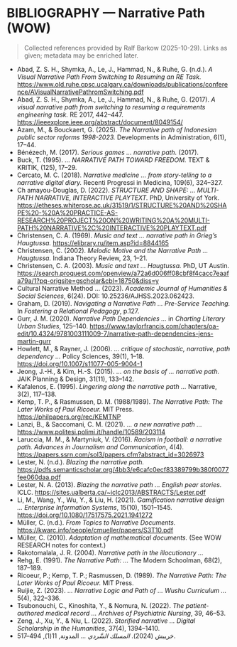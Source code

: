 # BIBLIOGRAPHY — Narrative Path (WOW)

> Collected references provided by Ralf Barkow (2025-10-29). Links as given; metadata may be enriched later.

- Abad, Z. S. H., Shymka, A., Le, J., Hammad, N., & Ruhe, G. (n.d.). *A Visual Narrative Path From Switching to Resuming an RE Task.* https://www.old.ruhe.cpsc.ucalgary.ca/downloads/publications/conference/AVisualNarrativePathromSwitching.pdf
- Abad, Z. S. H., Shymka, A., Le, J., Hammad, N., & Ruhe, G. (2017). *A visual narrative path from switching to resuming a requirements engineering task.* RE 2017, 442–447. https://ieeexplore.ieee.org/abstract/document/8049154/
- Azam, M., & Bouckaert, G. (2025). *The Narrative path of Indonesian public sector reforms 1998-2023.* Developments in Administration, 6(1), 17–44.
- Bénézech, M. (2017). *Serious games … narrative path.* (2017).
- Buck, T. (1995). *… NARRATIVE PATH TOWARD FREEDOM.* TEXT & KRITIK, (125), 17–29.
- Cercato, M. C. (2018). *Narrative medicine … from story-telling to a narrative digital diary.* Recenti Progressi in Medicina, 109(6), 324–327.
- Ch amayou-Douglas, D. (2022). *STRUCTURE AND SHAPE: … MULTI-PATH NARRATIVE, INTERACTIVE PLAYTEXT.* PhD, University of York. https://etheses.whiterose.ac.uk/31519/1/STRUCTURE%20AND%20SHAPE%20-%20A%20PRACTICE-AS-RESEARCH%20PROJECT%20ON%20WRITING%20A%20MULTI-PATH%20NARRATIVE%2C%20INTERACTIVE%20PLAYTEXT.pdf
- Christensen, C. A. (1969). *Music and text … narrative path in Grieg’s Haugtussa.* https://elibrary.ru/item.asp?id=8844165
- Christensen, C. (2002). *Melodic Motive and the Narrative Path … Haugtussa.* Indiana Theory Review, 23, 1–21.
- Christensen, C. A. (2003). *Music and text … Haugtussa.* PhD, UT Austin. https://search.proquest.com/openview/a72a6d006ff08cbf8f4cacc7eaafa79a/1?pq-origsite=gscholar&cbl=18750&diss=y
- Cultural Narrative Method … (2023). *Academic Journal of Humanities & Social Sciences*, 6(24). DOI: 10.25236/AJHSS.2023.062423.
- Graham, D. (2019). *Navigating a Narrative Path … Pre-Service Teaching.* In *Fostering a Relational Pedagogy*, p.127.
- Gurr, J. M. (2020). *Narrative Path Dependencies …* in *Charting Literary Urban Studies*, 125–140. https://www.taylorfrancis.com/chapters/oa-edit/10.4324/9781003111009-7/narrative-path-dependencies-jens-martin-gurr
- Howlett, M., & Rayner, J. (2006). *… critique of stochastic, narrative, path dependency …* Policy Sciences, 39(1), 1–18. https://doi.org/10.1007/s11077-005-9004-1
- Jeong, J.-H., & Kim, H.-S. (2015). *… on the basis of … narrative path.* JAIK Planning & Design, 31(11), 133–142.
- Kafalenos, E. (1995). *Lingering along the narrative path …* Narrative, 3(2), 117–138.
- Kemp, T. P., & Rasmussen, D. M. (1988/1989). *The Narrative Path: The Later Works of Paul Ricoeur.* MIT Press. https://philpapers.org/rec/KEMTNP
- Lanzi, B., & Saccomani, C. M. (2021). *… a new narrative path …* https://www.politesi.polimi.it/handle/10589/203114
- Laruccia, M. M., & Martyniuk, V. (2016). *Racism in football: a narrative path.* *Advances in Journalism and Communication*, 4(4). https://papers.ssrn.com/sol3/papers.cfm?abstract_id=3026973
- Lester, N. (n.d.). *Blazing the narrative path.* https://pdfs.semanticscholar.org/4bb3/e6cafc0ecf83389799b380f0077fee060daa.pdf
- Lester, N. A. (2013). *Blazing the narrative path … English pear stories.* ICLC. https://sites.ualberta.ca/~iclc2013/ABSTRACTS/Lester.pdf
- Li, M., Wang, Y., Wu, Y., & Liu, H. (2021). *Gamification narrative design …* *Enterprise Information Systems*, 15(10), 1501–1545. https://doi.org/10.1080/17517575.2021.1941272
- Müller, C. (n.d.). *From Topics to Narrative Documents.* https://kwarc.info/people/cmueller/papers/S3T10.pdf
- Müller, C. (2010). *Adaptation of mathematical documents.* (See WOW RESEARCH notes for context.)
- Rakotomalala, J. R. (2004). *Narrative path in the illocutionary …*
- Rehg, E. (1991). *The Narrative Path: …* The Modern Schoolman, 68(2), 187–189.
- Ricoeur, P.; Kemp, T. P.; Rasmussen, D. (1989). *The Narrative Path: The Later Works of Paul Ricoeur.* MIT Press.
- Ruijie, Z. (2023). *… Narrative Logic and Path of … Wushu Curriculum …* 5(4), 322–336.
- Tsubonouchi, C., Kinoshita, Y., & Nomura, N. (2022). *The patient-authored medical record …* *Archives of Psychiatric Nursing*, 39, 46–53.
- Zeng, J., Xu, Y., & Niu, L. (2022). *Storified narrative …* *Digital Scholarship in the Humanities*, 37(4), 1394–1410.
- خريبش (2024). *المسلك السَّردي …* المدونة, 11(1), 494–517.
